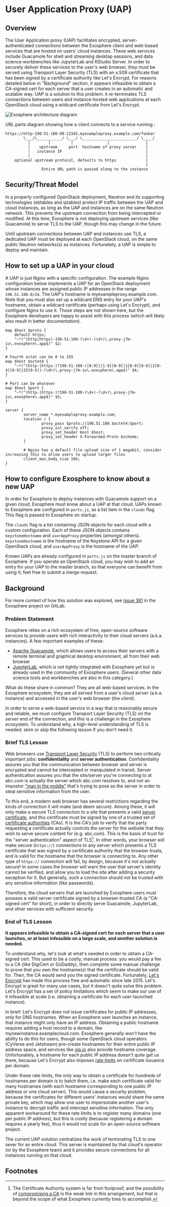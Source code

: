 # User Application Proxy (UAP)

## Overview

The User Application proxy (UAP) facilitates encrypted, server-authenticated connections between the Exosphere client and web-based services that are hosted on users' cloud instances. These web services include Guacamole for shell and streaming desktop sessions, and data science workbenches like JupyterLab and RStudio Server. In order to securely deliver these services to the user's web browser, they must be served using Transport Layer Security (TLS) with an x.509 certificate that has been signed by a certificate authority like Let's Encrypt. For reasons detailed below in "Background" section, it appears infeasible to obtain a CA-signed cert for each server that a user creates in an automatic and scalable way. UAP is a solution to this problem: it re-terminates TLS connections between users and instance-hosted web applications at each OpenStack cloud using a wildcard certificate from Let's Encrypt.

![Exosphere architecture diagram](assets/architecture.png)

URL parts diagram showing how a client connects to a service running :
```
https://http-198-51-100-99-12345.myexampleproxy.example.com/foobar
        \___/\___________/ \___/ \________________________/ \____/
          |        |         |               |                |
          |    upstream     port  hostname of proxy server    |
          |   instance IP                                     |
          |                                                   |
    optional upstream protocol, defaults to https             |
                                                              |
                Entire URL path is passed along to the instance
```


## Security/Threat Model

In a properly configured OpenStack deployment, Neutron and its supporting technologies (ebtables and iptables) protect IP traffic between the UAP and cloud instances, as long as the UAP and instances are on the same Neutron network. This prevents the upstream connection from being intercepted or modified.  At this time, Exosphere is not deploying upstream services (like Guacamole) to serve TLS to the UAP, though this may change in the future.

Until upstream connections between UAP and instances use TLS, a dedicated UAP must be deployed at each OpenStack cloud, on the same public Neutron networks(s) as instances. Fortunately, a UAP is simple to deploy and maintain.

## How to set up a UAP in your cloud

A UAP is just Nginx with a specific configuration. The example Nginx configuration below implements a UAP for an OpenStack deployment whose instances are assigned public IP addresses in the range `198.51.100.0/24`. The UAP's hostname is myexampleproxy.example.com. Note that you must also set up a wildcard DNS entry for your UAP's hostname, obtain a wildcard certificate (perhaps using Let's Encrypt), and configure Nginx to use it. Those steps are not shown here, but the Exosphere developers are happy to assist with this process (which will likely also result in better documentation).

```
map $host $proto {
    default https;
    "~*(^(http|https)-198-51-100-(\d+)-(\d+)\.proxy-j7m-iu\.exosphere\.app$)" $2;
}

# Fourth octet can be 0 to 255
map $host $octet4 {
    "~*(^(http-|https-)?198-51-100-([0-9]|[1-9][0-9]|1[0-9][0-9]|2[0-4][0-9]|25[0-5])-(\d+)\.proxy-j7m-iu\.exosphere\.app$)" $4;
}

# Port can be whatever
map $host $port {
    "~*(^(http-|https-)?198-51-100-(\d+)-(\d+)\.proxy-j7m-iu\.exosphere\.app$)" $5;
}

server {
        server_name *.myexampleproxy.example.com;
        location / {
                proxy_pass $proto://198.51.100.$octet4:$port;
                proxy_ssl_verify off;
                proxy_set_header Host $host;
                proxy_set_header X-Forwarded-Proto $scheme;
        }

        # Nginx has a default file upload size of 1 megabit, consider increasing this to allow users to upload larger files
        client_max_body_size 10G;
}

```

## How to configure Exosphere to know about a new UAP

In order for Exosphere to deploy instances with Guacamole support on a given cloud, Exosphere must know about a UAP at that cloud. UAPs known to Exosphere are configured in `ports.js`, as a list item in the `clouds` flag. This flag is passed to Exosphere on startup.

The `clouds` flag is a list containing JSON objects for each cloud with a custom configuration. Each of these JSON objects contains `keystoneHostname` and `userAppProxy` properties (amongst others). `keystoneHostname` is the hostname of the Keystone API for a given OpenStack cloud, and `userAppProxy` is the hostname of the UAP.

Known UAPs are already configured in `ports.js` on the master branch of Exosphere. If you operate an OpenStack cloud, you may wish to add an entry for your UAP to the master branch, so that everyone can benefit from using it; feel free to submit a merge request.

## Background

For more context of how this solution was explored, see [issue 381](https://gitlab.com/exosphere/exosphere/-/issues/381) in the Exosphere project on GitLab.

### Problem Statement

Exosphere relies on a rich ecosystem of free, open-source software services to provide users with rich interactivity to their cloud servers (a.k.a. instances). A few important examples of these:

- [Apache Guacamole](http://guacamole.apache.org/), which allows users to access their servers with a remote terminal and graphical desktop environment, all from their web browser
- [JupyterLab](https://jupyter.org/), which is not tightly integrated with Exosphere yet but is already used in the community of Exosphere users. (Several other data science tools and workbenches are also in this category.) 

What do these share in common? They are all web-based services. In the Exosphere ecosystem, they are all served from a user's cloud _server_ (a.k.a. instance) and accessed in the user's web browser (the _client_).

In order to serve a web-based service in a way that is reasonably secure and reliable, we must configure Transport Layer Security (TLS) on the _server_ end of the connection, and this is a challenge in the Exosphere ecosystem. To understand why, a high-level understanding of TLS is needed; skim or skip the following lesson if you don't need it.

### Brief TLS Lesson

Web browsers use [Transport Layer Security](https://en.wikipedia.org/wiki/Transport_Layer_Security) (TLS) to perform two critically important jobs: **confidentiality** and **server authentication**. Confidentiality assures you that the communication between browser and server is encrypted and cannot be intercepted or manipulated in transit. Server authentication assures you that the site/server you're connecting to at abc.com is actually the server which abc.com resolves to, and not an impostor ["man in the middle"](https://en.wikipedia.org/wiki/Man-in-the-middle_attack) that's trying to pose as the server in order to steal sensitive information from the user.

To this end, a modern web browser has several restrictions regarding the kinds of connection it will make (and deem secure). Among these, it will only make a secure TLS connection to a site that presents a valid [server certificate](https://en.wikipedia.org/wiki/Public_key_certificate#TLS/SSL_server_certificate), and this certificate must be signed by one of a trusted set of [certificate authorities](https://en.wikipedia.org/wiki/Certificate_authority) (CAs). It is the CA's job to verify that the party requesting a certificate actually controls the server for the website that they wish to serve secure content for (e.g. abc.com). This is the basis of trust for the "server authentication" aspect of TLS[^tlsdisclaimer]. In other words, your browser will make secure (`https://`) connections to any server which presents a TLS certificate that was signed by a certificate authority that the browser trusts, and is valid for the hostname that the browser is connecting to. Any other type of `https://` connection will fail, by design, because it's not actually secure! In some cases the browser will warn the user that server's identity cannot be verified, and allow you to load the site after adding a security exception for it. But generally, such a connection should not be trusted with any sensitive information (like passwords).

Therefore, the cloud servers that are launched by Exosphere users must possess a valid server certificate signed by a browser-trusted CA (a "CA-signed cert" for short), in order to directly serve Guacamole, JupyterLab, and other services with sufficient security.

### End of TLS Lesson

**It appears infeasible to obtain a CA-signed cert for each server that a user launches, or at least infeasible on a large scale, and another solution is needed.**

To understand why, let's look at what's needed in order to obtain a CA-signed cert. This used to be a costly, manual process: you would pay a fee to a CA (like DigiCert or GoDaddy), then complete some manual challenge to prove that you own the hostname(s) that the certificate should be valid for. Then, the CA would send you the signed certificate. Fortunately, [Let's Encrypt](https://letsencrypt.org) has made this process free and automatic since late 2015. Let's Encrypt is great for many use cases, but it doesn't quite solve this problem. Let's Encrypt has a set of policy limitations which seem to make our use of it infeasible at scale (i.e. obtaining a certificate for each user-launched instance).

In brief: Let's Encrypt does not issue certificates for public IP addresses, only for DNS hostnames. When an Exosphere user launches an instance, that instance might only have an IP address. Obtaining a public hostname requires adding a host record to a domain, like mynewinstance.examplecloud.com. Exosphere generally won't have the ability to do this for users, though some OpenStack cloud operators (CyVerse and Jetstream) pre-create hostnames for their entire public IP address space, and services like [xip.io](http://xip.io/) also provide hostname coverage. Unfortunately, a hostname for each public IP address doesn't quite get us there, because Let's Encrypt also imposes [rate limits](https://letsencrypt.org/docs/rate-limits/) on certificate issuance per domain.

Under these rate limits, the only way to obtain a certificate for hundreds of hostnames per domain is to batch them, i.e. make each certificate valid for many hostnames (with each hostname corresponding to one public IP address or one cloud server). This would cause a security problem, because the certificates for different users' instances would share the same private key, which may allow one user to impersonate another user's instance to decrypt traffic and intercept sensitive information.  The only apparent workaround for these rate limits is to register many domains (one per public IP address), but this is costly (because registering a domain requires a yearly fee), thus it would not scale for an open-source software project.

The current UAP solution centralizes the work of terminating TLS to one sever for an entire cloud. This server is maintained by that cloud's operator (or by the Exosphere team) and it provides secure connections for all instances running on that cloud.

## Footnotes

[^tlsdisclaimer]: The Certificate Authority system is far from foolproof, and the possibility of [compromising a CA](https://en.wikipedia.org/wiki/Certificate_authority#CA_compromise) is the weak link in this arrangement, but that is beyond the scope of what Exosphere currently tries to accomplish.
